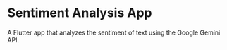 # Sentiment Analysis App

A Flutter app that analyzes the sentiment of text using the Google Gemini API.